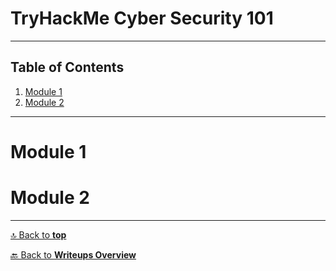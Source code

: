 # TryHackMe Cyber Security 101

---

## Table of Contents

1. [Module 1](#module-1)
2. [Module 2](#module-2)

---

# Module 1

# Module 2

---

[🔝 Back to **top**](#tryhackme-cyber-security-101)

[🔙 Back to **Writeups Overview**](README.md)
